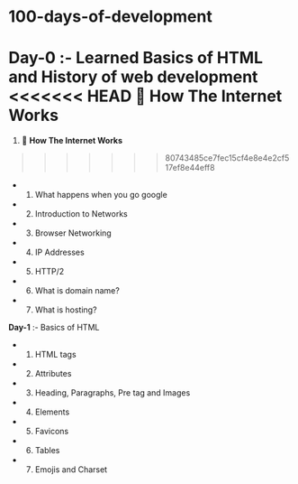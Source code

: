 # 100-days-of-development

**Day-0** :- Learned Basics of HTML and History of web development
<<<<<<< HEAD
:tada: **How The Internet Works**
=======
1. :tada: **How The Internet Works**
>>>>>>> 80743485ce7fec15cf4e8e4e2cf517ef8e44eff8

* 1. What happens when you go google
* 2. Introduction to Networks
* 3. Browser Networking
* 4. IP Addresses
* 5. HTTP/2
* 6. What is domain name?
* 7. What is hosting?

**Day-1** :- Basics of HTML

* 1. HTML tags
* 2. Attributes
* 3. Heading, Paragraphs, Pre tag and Images
* 4. Elements
* 5. Favicons
* 6. Tables
* 7. Emojis and Charset